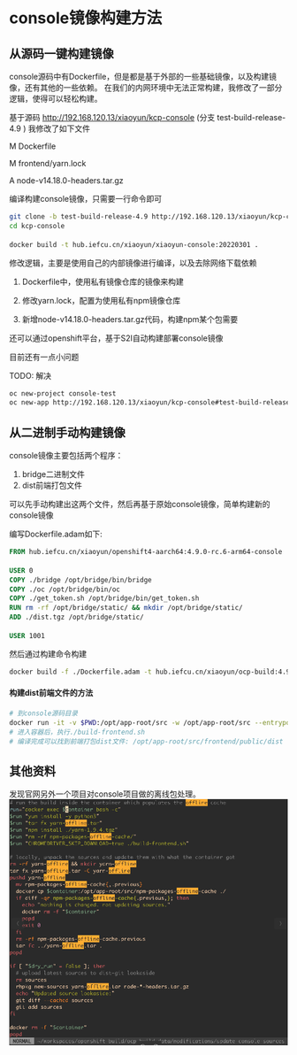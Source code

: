 # console镜像构建方法

## 从源码一键构建镜像

console源码中有Dockerfile，但是都是基于外部的一些基础镜像，以及构建镜像，还有其他的一些依赖。
在我们的内网环境中无法正常构建，我修改了一部分逻辑，使得可以轻松构建。

基于源码 http://192.168.120.13/xiaoyun/kcp-console
(分支 test-build-release-4.9 )
我修改了如下文件

M       Dockerfile

M       frontend/yarn.lock

A       node-v14.18.0-headers.tar.gz

编译构建console镜像，只需要一行命令即可

```bash
git clone -b test-build-release-4.9 http://192.168.120.13/xiaoyun/kcp-console
cd kcp-console

docker build -t hub.iefcu.cn/xiaoyun/xiaoyun-console:20220301 .
```

修改逻辑，主要是使用自己的内部镜像进行编译，以及去除网络下载依赖

1. Dockerfile中，使用私有镜像仓库的镜像来构建

2. 修改yarn.lock，配置为使用私有npm镜像仓库

3. 新增node-v14.18.0-headers.tar.gz代码，构建npm某个包需要

还可以通过openshift平台，基于S2I自动构建部署console镜像

目前还有一点小问题

TODO: 解决

```bash
oc new-project console-test
oc new-app http://192.168.120.13/xiaoyun/kcp-console#test-build-release-4.9
```

## 从二进制手动构建镜像

console镜像主要包括两个程序：
1. bridge二进制文件
2. dist前端打包文件

可以先手动构建出这两个文件，然后再基于原始console镜像，简单构建新的console镜像

编写Dockerfile.adam如下:
```dockerfile
FROM hub.iefcu.cn/xiaoyun/openshift4-aarch64:4.9.0-rc.6-arm64-console

USER 0
COPY ./bridge /opt/bridge/bin/bridge
COPY ./oc /opt/bridge/bin/oc
COPY ./get_token.sh /opt/bridge/bin/get_token.sh
RUN rm -rf /opt/bridge/static/ && mkdir /opt/bridge/static/
ADD ./dist.tgz /opt/bridge/static/

USER 1001
```

然后通过构建命令构建
```bash
docker build -f ./Dockerfile.adam -t hub.iefcu.cn/xiaoyun/ocp-build:4.9.0-rc.6-arm64-console-0125 .
```

#### 构建dist前端文件的方法

```bash
# 到console源码目录
docker run -it -v $PWD:/opt/app-root/src -w /opt/app-root/src --entrypoint bash hub.iefcu.cn/public/node:14
# 进入容器后，执行./build-frontend.sh
# 编译完成可以找到前端打包dist文件: /opt/app-root/src/frontend/public/dist
```


## 其他资料

发现官网另外一个项目对console项目做的离线包处理。
![](2022-03-02-09-38-37.png)